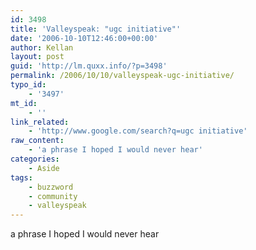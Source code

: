 ```yaml
---
id: 3498
title: 'Valleyspeak: "ugc initiative"'
date: '2006-10-10T12:46:00+00:00'
author: Kellan
layout: post
guid: 'http://lm.quxx.info/?p=3498'
permalink: /2006/10/10/valleyspeak-ugc-initiative/
typo_id:
    - '3497'
mt_id:
    - ''
link_related:
    - 'http://www.google.com/search?q=ugc initiative'
raw_content:
    - 'a phrase I hoped I would never hear'
categories:
    - Aside
tags:
    - buzzword
    - community
    - valleyspeak
---
```


a phrase I hoped I would never hear